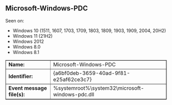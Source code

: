 ## Microsoft-Windows-PDC

Seen on:
* Windows 10 (1511, 1607, 1703, 1709, 1803, 1809, 1903, 1909, 2004, 20H2)
* Windows 11 (21H2)
* Windows 2012
* Windows 8.0
* Windows 8.1

<table border="1" class="docutils">
  <tbody>
    <tr>
      <td><b>Name:</b></td>
      <td>Microsoft-Windows-PDC</td>
    </tr>
    <tr>
      <td><b>Identifier:</b></td>
      <td>{a6bf0deb-3659-40ad-9f81-e25af62ce3c7}</td>
    </tr>
    <tr>
      <td><b>Event message file(s):</b></td>
      <td>%systemroot%\system32\microsoft-windows-pdc.dll</td>
    </tr>
  </tbody>
</table>

&nbsp;

